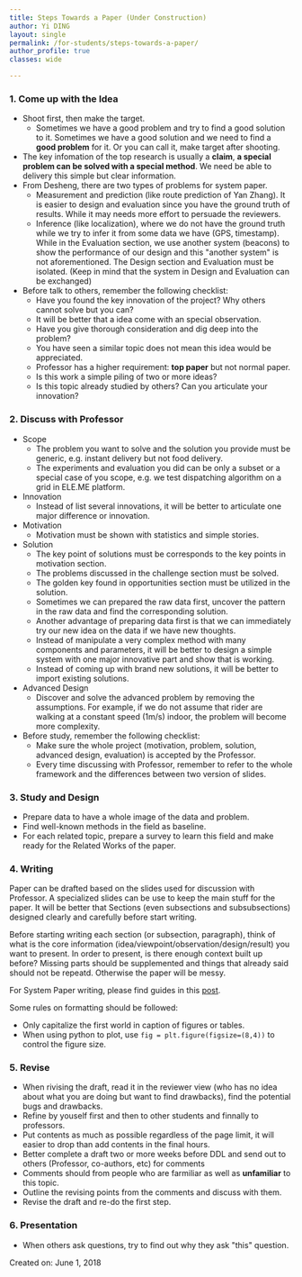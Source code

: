 ```yaml
---
title: Steps Towards a Paper (Under Construction)
author: Yi DING
layout: single
permalink: /for-students/steps-towards-a-paper/
author_profile: true
classes: wide

---
```




### 1. Come up with the Idea

* Shoot first, then make the target.
  * Sometimes we have a good problem and try to find a good solution to it. Sometimes we have a good solution and we need to find a **good problem** for it. Or you can call it, make target after shooting.
* The key infomation of the top research is usually a **claim**, **a special problem can be solved with a special method**. We need be able to delivery this simple but clear information.
* From Desheng, there are two types of problems for system paper.
  * Measurement and prediction (like route prediction of Yan Zhang). It is easier to design and evaluation since you have the ground truth of results. While it may needs more effort to persuade the reviewers.
  * Inference (like localization), where we do not have the ground truth while we try to infer it from some data we have (GPS, timestamp). While in the Evaluation section, we use another system (beacons) to show the performance of our design and this "another system" is not aforementioned. The Design section and Evaluation must be isolated. (Keep in mind that the system in Design and Evaluation can be  exchanged)
* Before talk to others, remember the following checklist:
  * Have you found the key innovation of the project? Why others cannot solve but you can?
  * It will be better that a idea come with an special observation.
  * Have you  give thorough consideration and dig deep into the problem?
  * You have seen a similar topic does not mean this idea would be appreciated. 
  * Professor has a higher requirement: **top paper** but not normal paper.
  * Is this work a simple piling of two or more ideas?
  * Is this topic already studied by others? Can you articulate your innovation?

### 2. Discuss with Professor

* Scope
  * The problem you want to solve and the solution you provide must be generic, e.g. instant delivery but not food delivery.
  * The experiments and evaluation you did can be only a subset or a special case of you scope, e.g. we test dispatching algorithm on a grid in ELE.ME platform.
* Innovation
  * Instead of list several innovations, it will be better to articulate one major difference or innovation.
* Motivation
  * Motivation must be shown with statistics and simple stories.
* Solution
  * The key point of solutions must be corresponds to the key points in motivation section.
  * The problems discussed in the challenge section must be solved.
  * The golden key found in opportunities section must be utilized in the solution.
  * Sometimes we can prepared the raw data first, uncover the pattern in the raw data and find the corresponding solution.
  * Another advantage of preparing data first is that we can immediately try our new idea on the data if we have new thoughts.
  * Instead of manipulate a very complex method with many components and parameters, it will be better to design a simple system with one major innovative part and show that is working.
  * Instead of coming up with brand new solutions, it will be better to import existing solutions.
* Advanced Design
  - Discover and solve the advanced problem by removing the assumptions. For example, if we do not assume that rider are walking at a constant speed (1m/s) indoor, the problem will become more complexity.
* Before study, remember the following checklist:
  * Make sure the whole project (motivation, problem, solution, advanced design, evaluation) is accepted by the Professor.
  * Every time discussing with Professor, remember to refer to the whole framework and the differences between two version of slides.

### 3. Study and Design

* Prepare data to have a whole image of the data and problem.
* Find well-known methods in the field as baseline.
* For each related topic, prepare a survey to learn this field and make ready for the Related Works of the paper.

### 4. Writing

Paper can be drafted based on the slides used for discussion with Professor. A specialized slides can be use to keep the main stuff for the paper. It will be better that Sections (even subsections and subsubsections) designed clearly and carefully before start writing.

Before starting writing each section (or subsection, paragraph), think of what is the core information (idea/viewpoint/observation/design/result) you want to present. In order to present, is there enough context built up before? Missing parts should be supplemented and things that already said should not be repeatd. Otherwise the paper will be messy.

For System Paper writing, please find guides in this [post](https://github.com/dymodi/dymodi.github.io/blob/master/Research/Writing/How-to-Write-a-System-Paper.md).

Some rules on formatting should be followed:

* Only capitalize the first world in caption of figures or tables.
* When using python to plot, use `fig = plt.figure(figsize=(8,4))` to control the figure size.

### 5. Revise

* When rivising the draft, read it in the reviewer view (who has no idea about what you are doing but want to find drawbacks), find the potential bugs and drawbacks.
* Refine by youself first and then to other students and finnally to professors.
* Put contents as much as possible regardless of the page limit, it will easier to drop than add contents in the final hours.
* Better complete a draft two or more weeks before DDL and send out to others (Professor, co-authors, etc) for comments
* Comments should  from people who are farmiliar as well as **unfamiliar** to this topic.
* Outline the revising points from the comments and discuss with them.
* Revise the draft and re-do the first step.

### 6. Presentation

* When others ask questions, try to find out why they ask "this" question.



Created on: June 1, 2018
